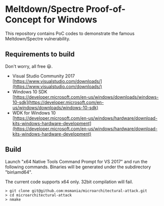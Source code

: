 # Meltdown/Spectre Proof-of-Concept for Windows

This repository contains PoC codes to demonstrate the famous Meltdown/Spectre vulnerability.

## Requirements to build

Don't worry, all free :smiley:.

- Visual Studio Community 2017<br />[https://www.visualstudio.com/downloads/](https://www.visualstudio.com/downloads/)
- Windows 10 SDK<br />[https://developer.microsoft.com/en-us/windows/downloads/windows-10-sdk](https://developer.microsoft.com/en-us/windows/downloads/windows-10-sdk)
- WDK for Windows 10<br />[https://developer.microsoft.com/en-us/windows/hardware/download-kits-windows-hardware-development](https://developer.microsoft.com/en-us/windows/hardware/download-kits-windows-hardware-development)

## Build

Launch "x64 Native Tools Command Prompt for VS 2017" and run the following commands.  Binaries will be generated under the subdirectory "bin\amd64".

The current code supports x64 only.  32bit compilation will fail.

```
> git clone git@github.com:msmania/microarchitectural-attack.git
> cd microarchitectural-attack
> nmake
```
